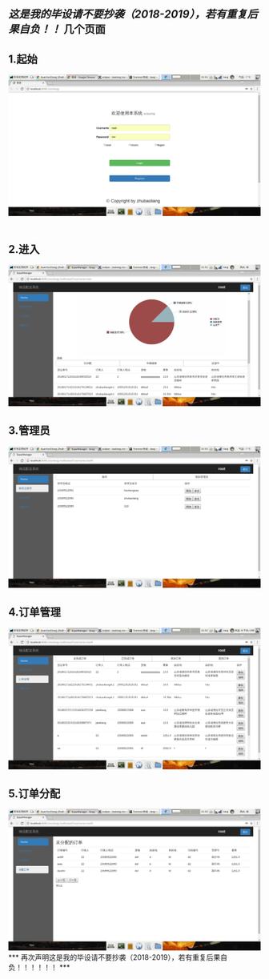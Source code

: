 ***这是我的毕设请不要抄袭（2018-2019），若有重复后果自负！！***
几个页面
--------
## 1.起始
![起始](https://github.com/GuanYunChang/Goods_/blob/master/gitpic/1.png) 
## 2.进入
![进入](https://github.com/GuanYunChang/Goods_/blob/master/gitpic/2.png)
## 3.管理员
![管理员](https://github.com/GuanYunChang/Goods_/blob/master/gitpic/3.png)
## 4.订单管理
![订单管理](https://github.com/GuanYunChang/Goods_/blob/master/gitpic/4.png)
## 5.订单分配
![订单分配](https://github.com/GuanYunChang/Goods_/blob/master/gitpic/5.png)
*** 再次声明这是我的毕设请不要抄袭（2018-2019），若有重复后果自负！！！！！！ ***

